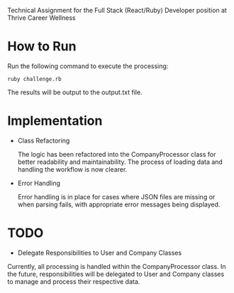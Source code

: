 Technical Assignment for the Full Stack (React/Ruby) Developer position at Thrive Career Wellness

# How to Run

Run the following command to execute the processing:
```
ruby challenge.rb
```
The results will be output to the output.txt file.


# Implementation
- Class Refactoring

  The logic has been refactored into the CompanyProcessor class for better readability and maintainability. The process of loading data and handling the workflow is now clearer.

- Error Handling

  Error handling is in place for cases where JSON files are missing or when parsing fails, with appropriate error messages being displayed.


# TODO
- Delegate Responsibilities to User and Company Classes


Currently, all processing is handled within the CompanyProcessor class. In the future, responsibilities will be delegated to User and Company classes to manage and process their respective data.
